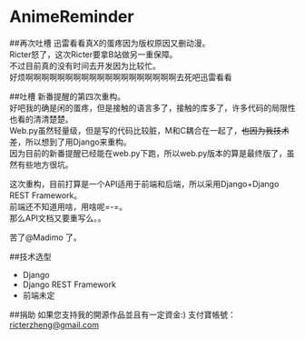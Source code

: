 AnimeReminder
=============

##再次吐槽
迅雷看看真X的蛋疼因为版权原因又删动漫。    
Ricter怒了，这次Ricter要拿B站做另一重保障。    
不过目前真的没有时间去开发因为比较忙。    
好烦啊啊啊啊啊啊啊啊啊啊啊啊啊啊啊啊啊啊啊去死吧迅雷看看

##吐槽
新番提醒的第四次重构。    
好吧我的确是闲的蛋疼，但是接触的语言多了，接触的库多了，许多代码的局限性也看的清清楚楚。    
Web.py虽然轻量级，但是写的代码比较脏，M和C耦合在一起了，~~也因为我技术差~~，所以想到了用Django来重构。    
因为目前的新番提醒已经能在web.py下跑，所以web.py版本的算是最终版了，虽然有些地方很坑。   


这次重构，目前打算是一个API适用于前端和后端，所以采用Django+Django REST Framework。    
前端还不知道用啥，用啥呢=-=。   
那么API文档又要重写么。。    

苦了@Madimo 了。

##技术选型

+ Django
+ Django REST Framework
+ 前端未定

##捐助
如果您支持我的開源作品並且有一定資金:)
支付寶帳號：ricterzheng@gmail.com
  
